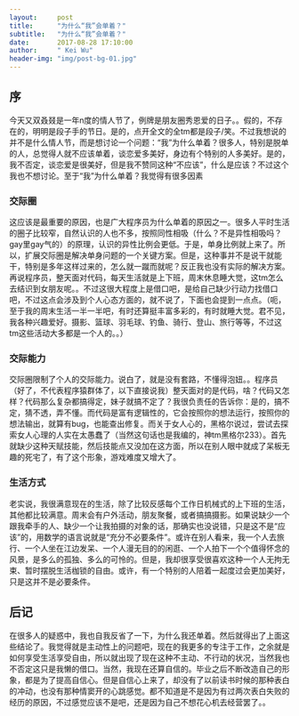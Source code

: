 ```yaml
---
layout:     post
title:      "为什么“我”会单着？"
subtitle:	"为什么“我”会单着？"
date:       2017-08-28 17:10:00
author:     " Kei Wu"
header-img: "img/post-bg-01.jpg"
---
```


## 序
今天又双叒叕是一年n度的情人节了，例牌是朋友圈秀恩爱的日子。。假的，不存在的，明明是段子手的节日。是的，点开全文的全tm都是段子/笑。不过我想说的并不是什么情人节，而是想讨论一个问题：“我”为什么单着？很多人，特别是脱单的人，总觉得人就不应该单着，谈恋爱多美好，身边有个特别的人多美好。是的，我不否定，谈恋爱是很美好，但是我不赞同这种“不应该”，什么是应该？不过这个我也不想讨论。至于“我”为什么单着？我觉得有很多因素

### 交际圈
这应该是最重要的原因，也是广大程序员为什么单着的原因之一。很多人平时生活的圈子比较窄，自然认识的人也不多，按照同性相吸（什么？不是异性相吸吗？gay里gay气的）的原理，认识的异性比例会更低。于是，单身比例就上来了。所以，扩展交际圈是解决单身问题的一个关键方案。但是，这种事并不是说干就能干，特别是多年这样过来的，怎么就一蹴而就呢？反正我也没有实际的解决方案。再说程序员，整天面对代码，每天生活就是上下班，周末休息睡大觉，这tm怎么去结识到女朋友呢。。不过这很大程度上是借口吧，是给自己缺少行动力找借口吧，不过这点会涉及到个人心态方面的，就不说了，下面也会提到一点点。（呃，至于我的周末生活一半一半吧，有时还算挺丰富多彩的，有时就睡大觉。君不见，我各种兴趣爱好。摄影、篮球、羽毛球、钓鱼、骑行、登山、旅行等等，不过这tm这些活动大多都是一个人的。。）

### 交际能力
交际圈限制了个人的交际能力。说白了，就是没有套路，不懂得泡妞。。程序员（好了，不代表程序猿群体了，以下直接说我）整天面对的是代码，啥？代码又怎样？代码那么复杂都搞得定，妹子就搞不定了？我很负责任的告诉你：是的，搞不定，猜不透，弄不懂。而代码是富有逻辑性的，它会按照你的想法运行，按照你的想法输出，就算有bug，也能查出修复。而关于女人心的，黑格尔说过，尝试去探索女人心理的人实在太愚蠢了（当然这句话也是我编的，神tm黑格尔233）。首先就缺少这种天赋技能，然后技能点又没加在这方面，所以在别人眼中就成了呆板无趣的死宅了，有了这个形象，游戏难度又增大了。

### 生活方式
老实说，我很满意现在的生活，除了比较反感每个工作日机械式的上下班的生活，其他都比较满意。周末会有户外活动，朋友聚餐，或者搞搞摄影。如果说缺少一个跟我牵手的人、缺少一个让我拍摄的对象的话，那确实也没说错，只是这不是“应该”的，用数学的语言说就是“充分不必要条件”。或许在别人看来，我一个人去旅行、一个人坐在江边发呆、一个人漫无目的的闲逛、一个人拍下一个个值得怀念的风景，是多么的孤独、多么的可怜的。但是，我却很享受很喜欢这种一个人无拘无束、暂时摆脱生活枷锁的自由。或许，有一个特别的人陪着一起度过会更加美好，只是这并不是必要条件。

## 后记
在很多人的疑惑中，我也自我反省了一下，为什么我还单着。然后就得出了上面这些结论了。我觉得就是主动性上的问题吧，现在的我更多的专注于工作，之余就是如何享受生活享受自由，所以就出现了现在这种不主动、不行动的状况，当然我也不否定这只是我懒的借口。当然，我现在还算自信的。毕业之后不断改造自己的形象，都是为了提高自信心。但是自信心上来了，却没有了以前读书时候的那种表白的冲动，也没有那种情窦开的心跳感觉。都不知道是不是因为有过两次表白失败的经历的原因，不过感觉应该不是吧，还是因为自己不想花心机去经营罢了。。
